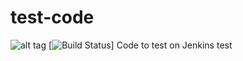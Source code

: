 # test-code

![alt tag](http://140.211.168.153:8080/buildStatus/icon?job=demo-build)
[![Build Status](http://140.211.168.153:8080/buildStatus/icon?job=demo-build&.png)]
Code to test on Jenkins
test
